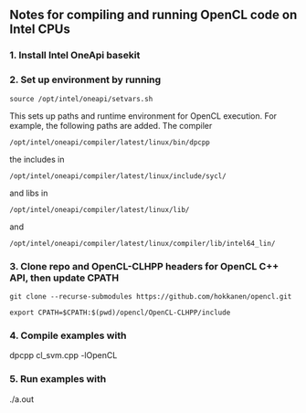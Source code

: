 ## Notes for compiling and running OpenCL code on Intel CPUs

### 1. Install Intel OneApi basekit

### 2. Set up environment by running
```
source /opt/intel/oneapi/setvars.sh
```

This sets up paths and runtime environment for OpenCL execution. For example, the following paths are added. The compiler
```
/opt/intel/oneapi/compiler/latest/linux/bin/dpcpp
```
the includes in 
```
/opt/intel/oneapi/compiler/latest/linux/include/sycl/
```
and libs in 
```
/opt/intel/oneapi/compiler/latest/linux/lib/
``` 
and 
```
/opt/intel/oneapi/compiler/latest/linux/compiler/lib/intel64_lin/
```

### 3. Clone repo and OpenCL-CLHPP headers for OpenCL C++ API, then update CPATH
```
git clone --recurse-submodules https://github.com/hokkanen/opencl.git
```
```
export CPATH=$CPATH:$(pwd)/opencl/OpenCL-CLHPP/include
```

### 4. Compile examples with 
dpcpp cl_svm.cpp -lOpenCL

### 5. Run examples with
./a.out
